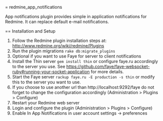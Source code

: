 = redmine_app_notifications

App notifications plugin provides simple in application notifications for Redmine. It can replace default e-mail notifications.

== Installation and Setup

1. Follow the Redmine plugin installation steps at: http://www.redmine.org/wiki/redmine/Plugins
2. Run the plugin migrations `rake db:migrate_plugins`
3. Optional if you want to use Faye for server to client notifications
  1. Install the Thin server `gem install thin` or configure faye.ru accordingly to the server you use. See https://github.com/faye/faye-websocket-ruby#running-your-socket-application for more details.
  2. Start the Faye server `rackup faye.ru -E production -s thin` or modify this to the server you want to use.
  3. If you choose to use another url than http://localhost:9292/faye do not forget to change the configuration accordingly (Administration > Plugins > Configure)
4. Restart your Redmine web server
5. Login and configure the plugin (Administration > Plugins > Configure)
6. Enable In App Notifications in user account settings -> preferences
